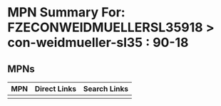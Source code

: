 



# MPN Summary For: FZECONWEIDMUELLERSL35918 > con-weidmueller-sl35 : 90-18

## MPNs
  

|MPN|Direct Links|Search Links|
| :--- | :--- | :--- |
||||
